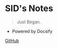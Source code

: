# SID's Notes

> Just Began.


- Powered by Docsify

[GitHub](https://github.com/sidkang/note/)
<!-- [Get Started](/) -->